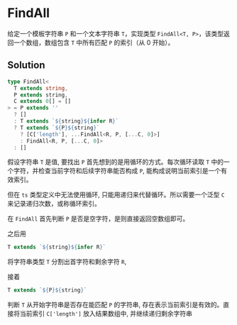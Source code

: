# FindAll

给定一个模板字符串 `P` 和一个文本字符串 `T`，实现类型 `FindAll<T, P>`，该类型返回一个数组，数组包含 `T` 中所有匹配 `P` 的索引（从 0 开始）。

## Solution

```ts
type FindAll<
  T extends string,
  P extends string,
  C extends 0[] = []
> = P extends ''
  ? []
  : T extends `${string}${infer R}`
  ? T extends `${P}${string}`
    ? [C['length'], ...FindAll<R, P, [...C, 0]>]
    : FindAll<R, P, [...C, 0]>
  : []
```

假设字符串 `T` 是值, 要找出 `P` 首先想到的是用循环的方式。每次循环读取 `T` 中的一个字符，并检查当前字符和后续字符串能否构成 `P`, 能构成说明当前索引是一个有效索引。

但在 `ts` 类型定义中无法使用循环, 只能用递归来代替循环。所以需要一个泛型 `C` 来记录递归次数，或称循环索引。

在 `FindAll` 首先判断 `P` 是否是空字符，是则直接返回空数组即可。

之后用

```ts
T extends `${string}${infer R}`
```

将字符串类型 `T` 分割出首字符和剩余字符 `R`,

接着

```ts
T extends `${P}${string}`
```

判断 `T` 从开始字符串是否存在能匹配 `P` 的字符串, 存在表示当前索引是有效的。直接将当前索引 `C['length']` 放入结果数组中, 并继续递归剩余字符串

